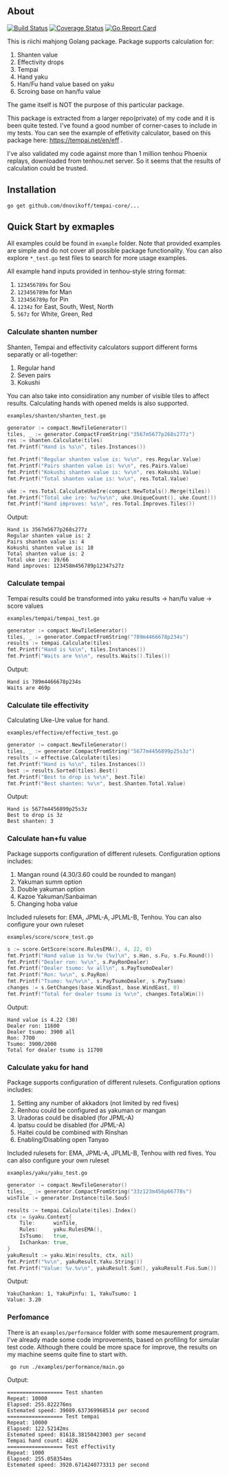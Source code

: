 ## About

[![Build Status](https://travis-ci.org/dnovikoff/tempai-core.svg?branch=master)](https://travis-ci.org/dnovikoff/tempai-core)
[![Coverage Status](https://img.shields.io/codecov/c/github/dnovikoff/tempai-core.svg)](https://codecov.io/gh/dnovikoff/tempai-core)
[![Go Report Card](https://goreportcard.com/badge/github.com/dnovikoff/tempai-core)](https://goreportcard.com/report/github.com/dnovikoff/tempai-core)

This is riichi mahjong Golang package.
Package supports calculation for:

1. Shanten value
2. Effectivity drops
3. Tempai
4. Hand yaku
4. Han/Fu hand value based on yaku
5. Scroing base on han/fu value

The game itself is NOT the purpose of this particular package.

This package is extracted from a larger repo(private) of my code and it is been quite tested. 
I've found a good number of corner-cases to include in my tests.
You can see the example of effetivity calculator, based on this package here: https://tempai.net/en/eff .

I've also validated my code against more than 1 million tenhou Phoenix replays, downloaded from tenhou.net server.
So it seems that the results of calculation could be trusted.

## Installation

`go get github.com/dnovikoff/tempai-core/...`

## Quick Start by exmaples

All examples could be found in `example` folder.
Note that provided examples are simple and do not cover all possible package functionality.
You can also explore `*_test.go` test files to search for more usage examples.

All example hand inputs provided in tenhou-style string format:

1. `123456789s` for Sou
2. `123456789m` for Man
3. `123456789p` for Pin
4. `1234z` for East, South, West, North
5. `567z` for White, Green, Red

### Calculate shanten number

Shanten, Tempai and effectivity calculators support different forms separatly or all-together:

1. Regular hand
2. Seven pairs
3. Kokushi

You can also take into considiration any number of visible tiles to affect results.
Calculating hands with opened melds is also supported.

`examples/shanten/shanten_test.go`

```go
generator := compact.NewTileGenerator()
tiles, _ := generator.CompactFromString("3567m5677p268s277z")
res := shanten.Calculate(tiles)
fmt.Printf("Hand is %s\n", tiles.Instances())

fmt.Printf("Regular shanten value is: %v\n", res.Regular.Value)
fmt.Printf("Pairs shanten value is: %v\n", res.Pairs.Value)
fmt.Printf("Kokushi shanten value is: %v\n", res.Kokushi.Value)
fmt.Printf("Total shanten value is: %v\n", res.Total.Value)

uke := res.Total.CalculateUkeIre(compact.NewTotals().Merge(tiles))
fmt.Printf("Total uke ire: %v/%v\n", uke.UniqueCount(), uke.Count())
fmt.Printf("Hand improves: %s\n", res.Total.Improves.Tiles())
```

Output:
```
Hand is 3567m5677p268s277z
Regular shanten value is: 2
Pairs shanten value is: 4
Kokushi shanten value is: 10
Total shanten value is: 2
Total uke ire: 19/66
Hand improves: 123458m456789p12347s27z
```

### Calculate tempai

Tempai results could be transformed into yaku results -> han/fu value -> score values

`examples/tempai/tempai_test.go`

```go
generator := compact.NewTileGenerator()
tiles, _ := generator.CompactFromString("789m4466678p234s")
results := tempai.Calculate(tiles)
fmt.Printf("Hand is %s\n", tiles.Instances())
fmt.Printf("Waits are %s\n", results.Waits().Tiles())
```

Output:
```
Hand is 789m4466678p234s
Waits are 469p
```

### Calculate tile effectivity

Calculating Uke-Ure value for hand.

`examples/effective/effective_test.go`

```go
generator := compact.NewTileGenerator()
tiles, _ := generator.CompactFromString("5677m4456899p25s3z")
results := effective.Calculate(tiles)
fmt.Printf("Hand is %s\n", tiles.Instances())
best := results.Sorted(tiles).Best()
fmt.Printf("Best to drop is %v\n", best.Tile)
fmt.Printf("Best shanten: %v\n", best.Shanten.Total.Value)
```

Output:
```
Hand is 5677m4456899p25s3z
Best to drop is 3z
Best shanten: 3
```

### Calculate han+fu value

Package supports configuration of different rulesets.
Configuration options includes:

1. Mangan round (4.30/3.60 could be rounded to mangan)
2. Yakuman summ option
3. Double yakuman option
4. Kazoe Yakuman/Sanbaiman
5. Changing hoba value

Included rulesets for: EMA, JPML-A, JPLML-B, Tenhou.
You can also configure your own ruleset

`examples/score/score_test.go`

```go
s := score.GetScore(score.RulesEMA(), 4, 22, 0)
fmt.Printf("Hand value is %v.%v (%v)\n", s.Han, s.Fu, s.Fu.Round())
fmt.Printf("Dealer ron: %v\n", s.PayRonDealer)
fmt.Printf("Dealer tsumo: %v all\n", s.PayTsumoDealer)
fmt.Printf("Ron: %v\n", s.PayRon)
fmt.Printf("Tsumo: %v/%v\n", s.PayTsumoDealer, s.PayTsumo)
changes := s.GetChanges(base.WindEast, base.WindEast, 0)
fmt.Printf("Total for dealer tsumo is %v\n", changes.TotalWin())
```

Output:
```
Hand value is 4.22 (30)
Dealer ron: 11600
Dealer tsumo: 3900 all
Ron: 7700
Tsumo: 3900/2000
Total for dealer tsumo is 11700
```

### Calculate yaku for hand

Package supports configuration of different rulesets.
Configuration options includes:

1. Setting any number of akkadors (not limited by red fives)
2. Renhou could be configured as yakuman or mangan
3. Uradoras could be disabled (for JPML-A)
4. Ipatsu could be disabled (for JPML-A)
5. Haitei could be combined with Rinshan
6. Enabling/Disabling open Tanyao

Included rulesets for: EMA, JPML-A, JPLML-B, Tenhou with red fives.
You can also configure your own ruleset

`examples/yaku/yaku_test.go`

```go
generator := compact.NewTileGenerator()
tiles, _ := generator.CompactFromString("33z123m456p66778s")
winTile := generator.Instance(tile.Sou5)

results := tempai.Calculate(tiles).Index()
ctx := &yaku.Context{
    Tile:      winTile,
    Rules:     yaku.RulesEMA(),
    IsTsumo:   true,
    IsChankan: true,
}
yakuResult := yaku.Win(results, ctx, nil)
fmt.Printf("%v\n", yakuResult.Yaku.String())
fmt.Printf("Value: %v.%v\n", yakuResult.Sum(), yakuResult.Fus.Sum())
```

Output:
```
YakuChankan: 1, YakuPinfu: 1, YakuTsumo: 1
Value: 3.20
```

### Perfomance
There is an `examples/performance` folder with some mesaurement program.
I've already made some code improvements, based on profiling for simular test code.
Although there could be more space for improve, the results on my machine seems quite fine to start with.

` go run ./examples/performance/main.go`

Output:
```
================== Test shanten
Repeat: 10000
Elapsed: 255.822276ms
Estemated speed: 39089.637369968514 per second
================== Test tempai
Repeat: 10000
Elapsed: 122.52142ms
Estemated speed: 81618.38150423003 per second
Tempai hand count: 4826
================== Test effectivity
Repeat: 1000
Elapsed: 255.058354ms
Estemated speed: 3920.6714240773313 per second
```
